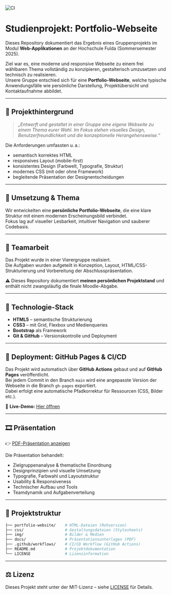 ![CI](https://github.com/nikolai-milenko/studienprojekt-portfolio/actions/workflows/deploy-gh-pages.yml/badge.svg)
# Studienprojekt: Portfolio-Webseite

Dieses Repository dokumentiert das Ergebnis eines Gruppenprojekts im Modul **Web-Applikationen** an der Hochschule Fulda (Sommersemester 2025).

Ziel war es, eine moderne und responsive Webseite zu einem frei wählbaren Thema vollständig zu konzipieren, gestalterisch umzusetzen und technisch zu realisieren.  
Unsere Gruppe entschied sich für eine **Portfolio-Webseite**, welche typische Anwendungsfälle wie persönliche Darstellung, Projektübersicht und Kontaktaufnahme abbildet.

---

## 🧠 Projekthintergrund

> *„Entwerft und gestaltet in einer Gruppe eine eigene Webseite zu einem Thema eurer Wahl. Im Fokus stehen visuelles Design, Benutzerfreundlichkeit und die konzeptionelle Herangehensweise.“*

Die Anforderungen umfassten u. a.:

- semantisch korrektes HTML
- responsives Layout (mobile-first)
- konsistentes Design (Farbwelt, Typografie, Struktur)
- modernes CSS (mit oder ohne Framework)
- begleitende Präsentation der Designentscheidungen

---

## 📌 Umsetzung & Thema

Wir entwickelten eine **persönliche Portfolio-Webseite**, die eine klare Struktur mit einem modernen Erscheinungsbild verbindet.  
Fokus lag auf visueller Lesbarkeit, intuitiver Navigation und sauberer Codebasis.

---

## 👥 Teamarbeit

Das Projekt wurde in einer Vierergruppe realisiert.  
Die Aufgaben wurden aufgeteilt in Konzeption, Layout, HTML/CSS-Strukturierung und Vorbereitung der Abschlusspräsentation.

⚠️ Dieses Repository dokumentiert **meinen persönlichen Projektstand** und enthält nicht zwangsläufig die finale Moodle-Abgabe.

---

## 🔧 Technologie-Stack

- **HTML5** – semantische Strukturierung
- **CSS3** – mit Grid, Flexbox und Medienqueries
- **Bootstrap** als Framework
- **Git & GitHub** – Versionskontrolle und Deployment

---

## 🚀 Deployment: GitHub Pages & CI/CD

Das Projekt wird automatisch über **GitHub Actions** gebaut und auf **GitHub Pages** veröffentlicht.  
Bei jedem Commit in den Branch `main` wird eine angepasste Version der Webseite in die Branch `gh-pages` exportiert.  
Dabei erfolgt eine automatische Pfadkorrektur für Ressourcen (CSS, Bilder etc.).

🔗 **Live-Demo:** [Hier öffnen](https://nikolai-milenko.github.io/studienprojekt-portfolio/)

---

## 🎞️ Präsentation

👉 [PDF-Präsentation anzeigen](./presentation.pdf)

Die Präsentation behandelt:

- Zielgruppenanalyse & thematische Einordnung
- Designprinzipien und visuelle Umsetzung
- Typografie, Farbwahl und Layoutstruktur
- Usability & Responsiveness
- Technischer Aufbau und Tools
- Teamdynamik und Aufgabenverteilung

---

## 📂 Projektstruktur

```bash
├── portfolio-website/    # HTML-Dateien (Rohversion)
├── css/                  # Gestaltungsdateien (Stylesheets)
├── img/                  # Bilder & Medien
├── docs/                 # Präsentationsunterlagen (PDF)
├── .github/workflows/    # CI/CD Workflow (GitHub Actions)
├── README.md             # Projektdokumentation
└── LICENSE               # Lizenzinformation
```

---

## ⚖️ Lizenz

Dieses Projekt steht unter der MIT-Lizenz – siehe [LICENSE](./LICENSE) für Details.
